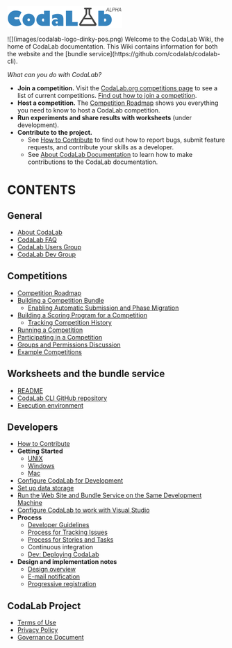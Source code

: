 <p><a href="http://www.codalab.org"><img src="images/codalab-logo-dinky-pos.png"></a></p>
![](images/codalab-logo-dinky-pos.png)
Welcome to the CodaLab Wiki, the home of CodaLab documentation.  This Wiki contains information for both the website and the [bundle service](https://github.com/codalab/codalab-cli).

*What can you do with CodaLab?*

* **Join a competition.** Visit the [CodaLab.org competitions page](https://www.codalab.org/competitions) to see a list of current competitions. [Find out how to join a competition](User_Participating-in-a-Competition).
* **Host a competition.** The [Competition Roadmap](User_Competition-Roadmap) shows you everything you need to know to host a CodaLab competition.
* **Run experiments and share results with worksheets** (under development).
* **Contribute to the project.**
    - See [How to Contribute](Dev_How-to-Contribute) to find out how to report bugs, submit feature requests, and contribute your skills as a developer.
    - See [About CodaLab Documentation](Project_About_Documentation) to learn how to make contributions to the CodaLab documentation.

# CONTENTS
## General
* [About CodaLab](Project_About_CodaLab)
* [CodaLab FAQ](Project_CodaLab_FAQ)
* [CodaLab Users Group](https://groups.google.com/forum/#!forum/codalab-users)
* [CodaLab Dev Group](https://groups.google.com/forum/#!forum/codalabdev)

## Competitions
* [Competition Roadmap](User_Competition-Roadmap)
* [Building a Competition Bundle](User_Building-a-Competition-Bundle)
    * [Enabling Automatic Submission and Phase Migration](User_Enable-Auto-Submit-Phase-Migration)
* [Building a Scoring Program for a Competition](User_Building-a-Scoring-Program-for-a-Competition)
    * [Tracking Competition History](User_Tracking-Competition-History)
* [Running a Competition](User_Running-a-Competition)
* [Participating in a Competition](User_Participating-in-a-Competition)
* [Groups and Permissions Discussion](Dev_Groups-and-permissions-discussion)
* [Example Competitions](https://github.com/codalab/competition-examples)

## Worksheets and the bundle service
* [README](https://github.com/codalab/codalab-cli/blob/master/README.md)
* [CodaLab CLI GitHub repository](https://github.com/codalab/codalab-cli)
* [Execution environment](https://github.com/codalab/codalab/wiki/Execution_Environment)

## Developers
* [How to Contribute](Dev_How-to-Contribute)
* **Getting Started**
    * [UNIX](Dev_Getting-Started-on-UNIX-based-Systems)
    * [Windows](Dev_Getting-Started-on-Windows)
    * [Mac](Dev_Getting-Started-on-Mac)
* [Configure CodaLab for Development](Dev_Configure-Codalab-For-Development)
* [Set up data storage](Dev_Set-up-data-storage)
* [Run the Web Site and Bundle Service on the Same Development Machine](Dev_Run-web-site-and-bundle-service-on-the-same-development-machine)
* [Configure CodaLab to work with Visual Studio](Dev_Configure-CodaLab-Visual-Studio)
* **Process**
    * [Developer Guidelines](Dev_Developer-Guidelines)
    * [Process for Tracking Issues](Dev_Issue-tracking)
    * [Process for Stories and Tasks](Dev_Scenarios,-Stories-and-Tasks)
    * Continuous integration
    * [Dev: Deploying CodaLab](Dev_Deploying-CodaLab)
* **Design and implementation notes**
    * [Design overview](https://github.com/codalab/codalab/blob/master/docs/SPECIFICATION.md)
    * [E-mail notification](E-mail-notifications)
    * [Progressive registration](User_Progressive-Registration)

## CodaLab Project
* [Terms of Use](Project_Terms_and_Conditions)
* [Privacy Policy](Project_Privacy_Policy)
* [Governance Document](https://github.com/codalab/codalab/blob/master/docs/Community-Governance.md)